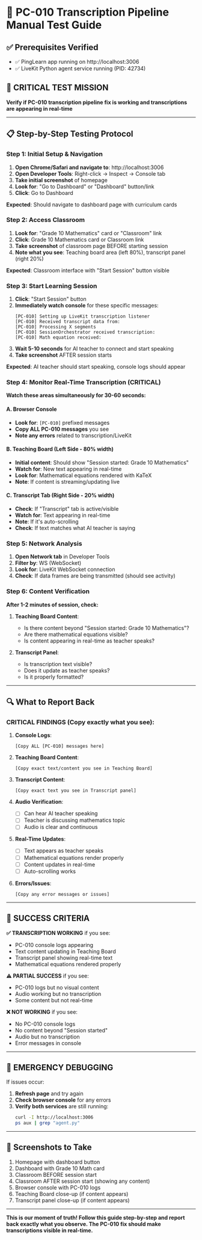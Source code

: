 # 🧪 PC-010 Transcription Pipeline Manual Test Guide

## ✅ Prerequisites Verified
- ✅ PingLearn app running on http://localhost:3006
- ✅ LiveKit Python agent service running (PID: 42734)

## 🎯 CRITICAL TEST MISSION
**Verify if PC-010 transcription pipeline fix is working and transcriptions are appearing in real-time**

---

## 📋 Step-by-Step Testing Protocol

### Step 1: Initial Setup & Navigation

1. **Open Chrome/Safari and navigate to**: http://localhost:3006
2. **Open Developer Tools**: Right-click → Inspect → Console tab
3. **Take initial screenshot** of homepage
4. **Look for**: "Go to Dashboard" or "Dashboard" button/link
5. **Click**: Go to Dashboard

**Expected**: Should navigate to dashboard page with curriculum cards

### Step 2: Access Classroom

1. **Look for**: "Grade 10 Mathematics" card or "Classroom" link
2. **Click**: Grade 10 Mathematics card or Classroom link
3. **Take screenshot** of classroom page BEFORE starting session
4. **Note what you see**: Teaching board area (left 80%), transcript panel (right 20%)

**Expected**: Classroom interface with "Start Session" button visible

### Step 3: Start Learning Session

1. **Click**: "Start Session" button
2. **Immediately watch console** for these specific messages:
   ```
   [PC-010] Setting up LiveKit transcription listener
   [PC-010] Received transcript data from:
   [PC-010] Processing X segments
   [PC-010] SessionOrchestrator received transcription:
   [PC-010] Math equation received:
   ```
3. **Wait 5-10 seconds** for AI teacher to connect and start speaking
4. **Take screenshot** AFTER session starts

**Expected**: AI teacher should start speaking, console logs should appear

### Step 4: Monitor Real-Time Transcription (CRITICAL)

**Watch these areas simultaneously for 30-60 seconds:**

#### A. Browser Console
- **Look for**: `[PC-010]` prefixed messages
- **Copy ALL PC-010 messages** you see
- **Note any errors** related to transcription/LiveKit

#### B. Teaching Board (Left Side - 80% width)
- **Initial content**: Should show "Session started: Grade 10 Mathematics"
- **Watch for**: New text appearing in real-time
- **Look for**: Mathematical equations rendered with KaTeX
- **Note**: If content is streaming/updating live

#### C. Transcript Tab (Right Side - 20% width)
- **Check**: If "Transcript" tab is active/visible
- **Watch for**: Text appearing in real-time
- **Note**: If it's auto-scrolling
- **Check**: If text matches what AI teacher is saying

### Step 5: Network Analysis

1. **Open Network tab** in Developer Tools
2. **Filter by**: WS (WebSocket)
3. **Look for**: LiveKit WebSocket connection
4. **Check**: If data frames are being transmitted (should see activity)

### Step 6: Content Verification

**After 1-2 minutes of session, check:**

1. **Teaching Board Content**:
   - Is there content beyond "Session started: Grade 10 Mathematics"?
   - Are there mathematical equations visible?
   - Is content appearing in real-time as teacher speaks?

2. **Transcript Panel**:
   - Is transcription text visible?
   - Does it update as teacher speaks?
   - Is it properly formatted?

---

## 🔍 What to Report Back

### CRITICAL FINDINGS (Copy exactly what you see):

1. **Console Logs**:
   ```
   [Copy ALL [PC-010] messages here]
   ```

2. **Teaching Board Content**:
   ```
   [Copy exact text/content you see in Teaching Board]
   ```

3. **Transcript Content**:
   ```
   [Copy exact text you see in Transcript panel]
   ```

4. **Audio Verification**:
   - [ ] Can hear AI teacher speaking
   - [ ] Teacher is discussing mathematics topic
   - [ ] Audio is clear and continuous

5. **Real-Time Updates**:
   - [ ] Text appears as teacher speaks
   - [ ] Mathematical equations render properly
   - [ ] Content updates in real-time
   - [ ] Auto-scrolling works

6. **Errors/Issues**:
   ```
   [Copy any error messages or issues]
   ```

---

## 🎯 SUCCESS CRITERIA

**✅ TRANSCRIPTION WORKING** if you see:
- PC-010 console logs appearing
- Text content updating in Teaching Board
- Transcript panel showing real-time text
- Mathematical equations rendered properly

**⚠️ PARTIAL SUCCESS** if you see:
- PC-010 logs but no visual content
- Audio working but no transcription
- Some content but not real-time

**❌ NOT WORKING** if you see:
- No PC-010 console logs
- No content beyond "Session started"
- Audio but no transcription
- Error messages in console

---

## 🚨 EMERGENCY DEBUGGING

If issues occur:

1. **Refresh page** and try again
2. **Check browser console** for any errors
3. **Verify both services** are still running:
   ```bash
   curl -I http://localhost:3006
   ps aux | grep "agent.py"
   ```

---

## 📸 Screenshots to Take

1. Homepage with dashboard button
2. Dashboard with Grade 10 Math card
3. Classroom BEFORE session start
4. Classroom AFTER session start (showing any content)
5. Browser console with PC-010 logs
6. Teaching Board close-up (if content appears)
7. Transcript panel close-up (if content appears)

---

**This is our moment of truth! Follow this guide step-by-step and report back exactly what you observe. The PC-010 fix should make transcriptions visible in real-time.**